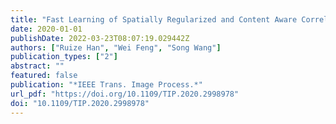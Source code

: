 ```yaml
---
title: "Fast Learning of Spatially Regularized and Content Aware Correlation Filter for Visual Tracking (IEEE Trans. Image Process., 2020)"
date: 2020-01-01
publishDate: 2022-03-23T08:07:19.029442Z
authors: ["Ruize Han", "Wei Feng", "Song Wang"]
publication_types: ["2"]
abstract: ""
featured: false
publication: "*IEEE Trans. Image Process.*"
url_pdf: "https://doi.org/10.1109/TIP.2020.2998978"
doi: "10.1109/TIP.2020.2998978"
---
```


